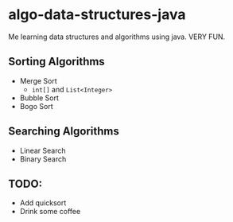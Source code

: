 # algo-data-structures-java
Me learning data structures and algorithms using java. VERY FUN.

## Sorting Algorithms
- Merge Sort
  - `int[]` and `List<Integer>`
- Bubble Sort
- Bogo Sort

## Searching Algorithms
- Linear Search
- Binary Search

## TODO:
- Add quicksort
- Drink some coffee
